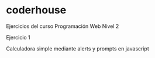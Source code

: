 # coderhouse
Ejercicios del curso Programación Web Nivel 2


Ejercicio 1

Calculadora simple mediante alerts y prompts en javascript
